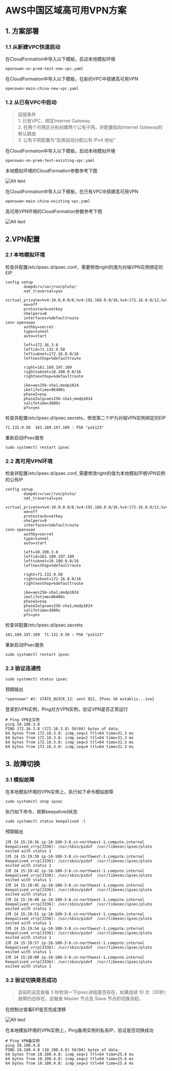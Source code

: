 # AWS中国区域高可用VPN方案

## 1. 方案部署
### 1.1 从新建VPC快速启动

在CloudFormation中导入以下模板，启动本地模拟环境

```
openswan-on-prem-test-new-vpc.yaml
```

在CloudFormation中导入以下模板，在新的VPC中搭建高可用VPN

```
openswan-main-china-new-vpc.yaml
```

### 1.2 从已有VPC中启动

>前提条件
><br>1. 已有VPC，绑定Internet Gateway
><br>2. 在两个可用区分别创建两个公有子网，并配置指向Internet Gateway的默认路由
><br>3. 公有子网配置为“启用自动分配公有 IPv4 地址”

在CloudFormation中导入以下模板，启动本地模拟环境

```
openswan-on-prem-test-existing-vpc.yaml
```
本地模拟环境的CloudFormation参数参考下图

![Alt text](https://github.com/toreydai/ha-vpn-aws-china/blob/main/images/cloudformation_op_test.png)

在CloudFormation中导入以下模板，在已有VPC中搭建高可用VPN

```
openswan-main-china-existing-vpc.yaml

```
高可用VPN环境的CloudFormation参数参考下图

![Alt text](https://github.com/toreydai/ha-vpn-aws-china/blob/main/images/cloudformaton_ha_vpn.png)

## 2.VPN配置

### 2.1 本地模拟环境

检查并配置/etc/ipsec.d/ipsec.conf，需要修改right的值为对端VPN实例绑定的EIP

```
config setup
        dumpdir=/var/run/pluto/
        nat_traversal=yes
        virtual_private=%v4:10.0.0.0/8,%v4:192.168.0.0/16,%v4:172.16.0.0/12,%v4:25.0.0.0/8,%v6:fd00::/8,%v6:fe80::/10
        oe=off
        protostack=netkey
        nhelpers=0
        interfaces=%defaultroute
conn openswan
        authby=secret
        type=tunnel
        auto=start

        left=172.16.3.8
        leftid=71.132.9.58
        leftsubnet=172.16.0.0/16
        leftnexthop=%defaultroute

        right=161.189.197.109
        rightsubnet=10.100.0.0/16
        rightnexthop=%defaultroute

        ike=aes256-sha1;modp1024
        ikelifetime=86400s
        phase2=esp
        phase2alg=aes256-sha1;modp1024
        salifetime=3600s
        pfs=yes
```
检查并配置/etc/ipsec.d/ipsec.secrets，修改第二个IP为对端VPN实例绑定的EIP

```
71.132.9.58  161.189.197.109 : PSK "psk123"
```
重新启动IPsec服务

```
sudo systemctl restart ipsec
```
### 2.2 高可用VPN环境

检查并配置/etc/ipsec.d/ipsec.conf, 需要修改right的值为本地模拟环境VPN实例的公有IP

```
config setup
        dumpdir=/var/run/pluto/
        nat_traversal=yes
        virtual_private=%v4:10.0.0.0/8,%v4:192.168.0.0/16,%v4:172.16.0.0/12,%v4:25.0.0.0/8,%v6:fd00::/8,%v6:fe80::/10
        oe=off
        protostack=netkey
        nhelpers=0
        interfaces=%defaultroute
conn openswan
        authby=secret
        type=tunnel
        auto=start

        left=10.100.3.8
        leftid=161.189.197.109
        leftsubnet=10.100.0.0/16
        leftnexthop=%defaultroute

        right=71.132.9.58
        rightsubnet=172.16.0.0/16
        rightnexthop=%defaultroute

        ike=aes256-sha1;modp1024
        ikelifetime=86400s
        phase2=esp
        phase2alg=aes256-sha1;modp1024
        salifetime=3600s
        pfs=yes
```
检查并配置/etc/ipsec.d/ipsec.secrets

```
161.189.197.109  71.132.9.58 : PSK "psk123"
```
重新启动IPsec服务

```
sudo systemctl restart ipsec
```
### 2.3 验证连通性

```
sudo systemctl status ipsec
```
预期输出

```
"openswan" #2: STATE_QUICK_I2: sent QI2, IPsec SA establis...ive}
```

登录到VPN实例，Ping对方VPN实例，验证VPN是否正常运行

```
# Ping VPN主实例
ping 10.100.3.8
PING 172.16.3.8 (172.16.3.8) 56(84) bytes of data.
64 bytes from 172.16.3.8: icmp_seq=1 ttl=64 time=31.3 ms
64 bytes from 172.16.3.8: icmp_seq=2 ttl=64 time=31.3 ms
64 bytes from 172.16.3.8: icmp_seq=3 ttl=64 time=31.3 ms
64 bytes from 172.16.3.8: icmp_seq=4 ttl=64 time=31.3 ms
```

##  3. 故障切换

### 3.1 模拟故障

在本地模拟环境的VPN实例上，执行如下命令模拟故障

```
sudo systemctl stop ipsec
```
执行如下命令，观察keepalived状态

```
sudo systemctl status keepalived -l
```
预期输出

```
2月 24 15:19:36 ip-10-100-3-8.cn-northwest-1.compute.internal Keepalived_vrrp[3336]: /usr/sbin/pidof  /usr/libexec/ipsec/pluto exited with status 1
2月 24 15:19:39 ip-10-100-3-8.cn-northwest-1.compute.internal Keepalived_vrrp[3336]: /usr/sbin/pidof  /usr/libexec/ipsec/pluto exited with status 1
2月 24 15:19:42 ip-10-100-3-8.cn-northwest-1.compute.internal Keepalived_vrrp[3336]: /usr/sbin/pidof  /usr/libexec/ipsec/pluto exited with status 1
2月 24 15:19:45 ip-10-100-3-8.cn-northwest-1.compute.internal Keepalived_vrrp[3336]: /usr/sbin/pidof  /usr/libexec/ipsec/pluto exited with status 1
2月 24 15:19:48 ip-10-100-3-8.cn-northwest-1.compute.internal Keepalived_vrrp[3336]: /usr/sbin/pidof  /usr/libexec/ipsec/pluto exited with status 1
2月 24 15:19:51 ip-10-100-3-8.cn-northwest-1.compute.internal Keepalived_vrrp[3336]: /usr/sbin/pidof  /usr/libexec/ipsec/pluto exited with status 1
2月 24 15:19:54 ip-10-100-3-8.cn-northwest-1.compute.internal Keepalived_vrrp[3336]: /usr/sbin/pidof  /usr/libexec/ipsec/pluto exited with status 1
2月 24 15:19:57 ip-10-100-3-8.cn-northwest-1.compute.internal Keepalived_vrrp[3336]: /usr/sbin/pidof  /usr/libexec/ipsec/pluto exited with status 1
2月 24 15:20:00 ip-10-100-3-8.cn-northwest-1.compute.internal Keepalived_vrrp[3336]: /usr/sbin/pidof  /usr/libexec/ipsec/pluto exited with status 1
```
### 3.2 验证切换是否成功

>目前的设定是每 3 秒检测一下ipsec进程是否存在，如果连续 10 次（30秒）故障仍旧存在，会触发 Master 节点及 Slave 节点的切换流程。

在控制台查看EIP是否完成漂移

![Alt text](https://github.com/toreydai/ha-vpn-aws-china/blob/main/images/ha_vpn_failover.png)

在本地模拟环境的VPN实例上，Ping备用实例的私有IP，验证是否切换成功

```
# Ping VPN备实例
ping 10.100.4.8
PING 10.100.4.8 (10.100.4.8) 56(84) bytes of data.
64 bytes from 10.100.4.8: icmp_seq=1 ttl=64 time=25.6 ms
64 bytes from 10.100.4.8: icmp_seq=2 ttl=64 time=25.6 ms
64 bytes from 10.100.4.8: icmp_seq=3 ttl=64 time=25.6 ms
```

